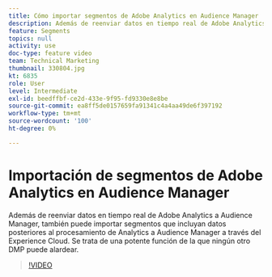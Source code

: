 ```yaml
---
title: Cómo importar segmentos de Adobe Analytics en Audience Manager
description: Además de reenviar datos en tiempo real de Adobe Analytics a Audience Manager, también puede importar segmentos que incluyan datos posteriores al procesamiento de Analytics a Audience Manager a través del Experience Cloud. Se trata de una potente función de la que ningún otro DMP puede alardear.
feature: Segments
topics: null
activity: use
doc-type: feature video
team: Technical Marketing
thumbnail: 330804.jpg
kt: 6835
role: User
level: Intermediate
exl-id: beedffbf-ce2d-433e-9f95-fd9330e8e8be
source-git-commit: ea8ff5de0157659fa91341c4a4aa49de6f397192
workflow-type: tm+mt
source-wordcount: '100'
ht-degree: 0%

---
```


# Importación de segmentos de Adobe Analytics en Audience Manager

Además de reenviar datos en tiempo real de Adobe Analytics a Audience Manager, también puede importar segmentos que incluyan datos posteriores al procesamiento de Analytics a Audience Manager a través del Experience Cloud. Se trata de una potente función de la que ningún otro DMP puede alardear.

>[!VIDEO](https://video.tv.adobe.com/v/344718/?quality=12&learn=on&captions=spa)
